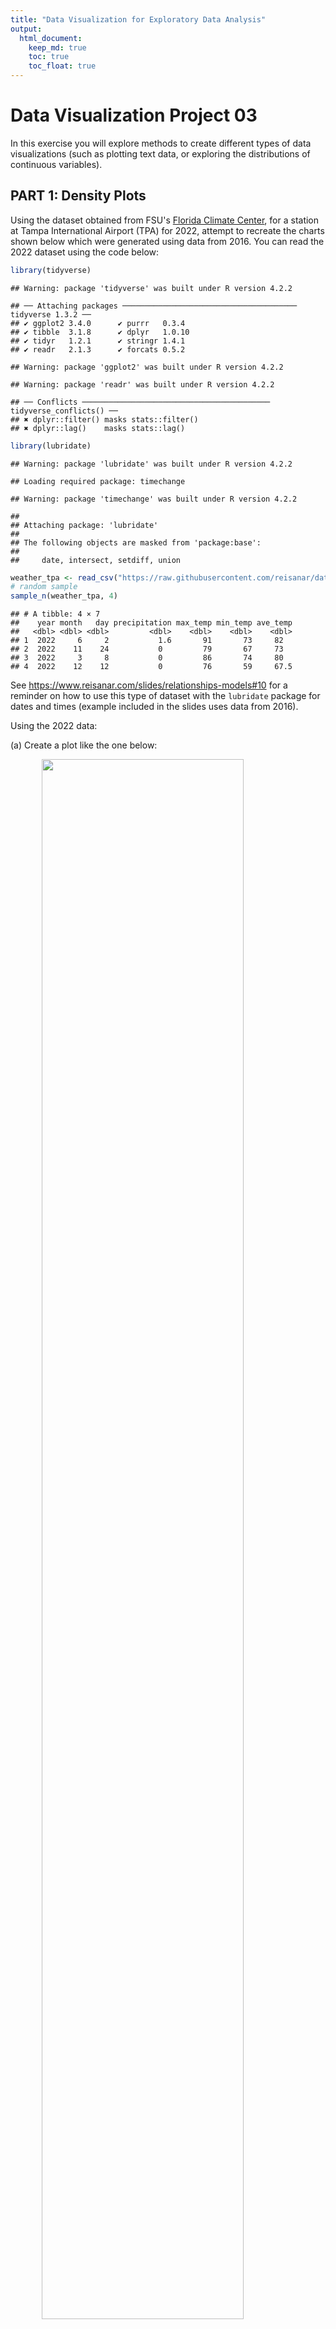 ```yaml
---
title: "Data Visualization for Exploratory Data Analysis"
output: 
  html_document:
    keep_md: true
    toc: true
    toc_float: true
---
```


# Data Visualization Project 03


In this exercise you will explore methods to create different types of data visualizations (such as plotting text data, or exploring the distributions of continuous variables).


## PART 1: Density Plots

Using the dataset obtained from FSU's [Florida Climate Center](https://climatecenter.fsu.edu/climate-data-access-tools/downloadable-data), for a station at Tampa International Airport (TPA) for 2022, attempt to recreate the charts shown below which were generated using data from 2016. You can read the 2022 dataset using the code below: 

```r
library(tidyverse)
```

```
## Warning: package 'tidyverse' was built under R version 4.2.2
```

```
## ── Attaching packages ─────────────────────────────────────── tidyverse 1.3.2 ──
## ✔ ggplot2 3.4.0      ✔ purrr   0.3.4 
## ✔ tibble  3.1.8      ✔ dplyr   1.0.10
## ✔ tidyr   1.2.1      ✔ stringr 1.4.1 
## ✔ readr   2.1.3      ✔ forcats 0.5.2
```

```
## Warning: package 'ggplot2' was built under R version 4.2.2
```

```
## Warning: package 'readr' was built under R version 4.2.2
```

```
## ── Conflicts ────────────────────────────────────────── tidyverse_conflicts() ──
## ✖ dplyr::filter() masks stats::filter()
## ✖ dplyr::lag()    masks stats::lag()
```

```r
library(lubridate)
```

```
## Warning: package 'lubridate' was built under R version 4.2.2
```

```
## Loading required package: timechange
```

```
## Warning: package 'timechange' was built under R version 4.2.2
```

```
## 
## Attaching package: 'lubridate'
## 
## The following objects are masked from 'package:base':
## 
##     date, intersect, setdiff, union
```


```r
weather_tpa <- read_csv("https://raw.githubusercontent.com/reisanar/datasets/master/tpa_weather_2022.csv")
# random sample 
sample_n(weather_tpa, 4)
```

```
## # A tibble: 4 × 7
##    year month   day precipitation max_temp min_temp ave_temp
##   <dbl> <dbl> <dbl>         <dbl>    <dbl>    <dbl>    <dbl>
## 1  2022     6     2           1.6       91       73     82  
## 2  2022    11    24           0         79       67     73  
## 3  2022     3     8           0         86       74     80  
## 4  2022    12    12           0         76       59     67.5
```

See https://www.reisanar.com/slides/relationships-models#10 for a reminder on how to use this type of dataset with the `lubridate` package for dates and times (example included in the slides uses data from 2016).

Using the 2022 data: 

(a) Create a plot like the one below:

<img src="https://github.com/reisanar/figs/raw/master/tpa_max_temps_facet.png" width="80%" style="display: block; margin: auto;" />

Hint: the option `binwidth = 3` was used with the `geom_histogram()` function.


```r
plot_1_data <- weather_tpa %>%
  mutate(
    date = ymd(paste(year, month, day)),
    monthName = month(date, label=TRUE, abbr=FALSE)
  ) %>%
  select(monthName, day, max_temp, ave_temp, precipitation, date)
```

```r
ggplot(data = plot_1_data) +
  scale_y_continuous(breaks=seq(0, 20, 5))+
  scale_x_continuous(breaks=seq(60, 90, 10)) +
  geom_histogram(mapping=aes(x=max_temp, fill=monthName), binwidth=3) + 
  labs(x = "Maximum temperatures", y = "Number of days") +
  theme_bw() +
  facet_wrap(vars(monthName)) +
  guides(fill="none")
```

![](nunez_project_03_files/figure-html/unnamed-chunk-5-1.png)<!-- -->



(b) Create a plot like the one below:

<img src="https://github.com/reisanar/figs/raw/master/tpa_max_temps_density.png" width="80%" style="display: block; margin: auto;" />

Hint: check the `kernel` parameter of the `geom_density()` function, and use `bw = 0.5`.


```r
ggplot(data = plot_1_data) + 
  geom_density(mapping=aes(x = max_temp, y=..density..), bw=0.5, kernel="epanechnikov", fill="grey", linewidth = 1, na.rm=T) +
  scale_x_continuous(limits=c(55, 98), breaks=seq(60, 90, 10)) + 
  labs(x = "Maximum temperature") + 
  theme_minimal()
```

```
## Warning: The dot-dot notation (`..density..`) was deprecated in ggplot2 3.4.0.
## ℹ Please use `after_stat(density)` instead.
```

![](nunez_project_03_files/figure-html/unnamed-chunk-7-1.png)<!-- -->


(c) Create a plot like the one below:

<img src="https://github.com/reisanar/figs/raw/master/tpa_max_temps_density_facet.png" width="80%" style="display: block; margin: auto;" />


Hint: default options for `geom_density()` were used. 


```r
ggplot(data = plot_1_data) +
  scale_x_continuous(breaks=seq(60, 90, 10)) +
  geom_density(mapping=aes(x=max_temp, fill=monthName), na.rm=T) + 
  labs(x = "Maximum temperatures", y = "Number of days") +
  theme_bw() +
  facet_wrap(vars(monthName)) +
  guides(fill="none")
```

![](nunez_project_03_files/figure-html/unnamed-chunk-9-1.png)<!-- -->

(d) Generate a plot like the chart below:


<img src="https://github.com/reisanar/figs/raw/master/tpa_max_temps_ridges_plasma.png" width="80%" style="display: block; margin: auto;" />


Hint: use the`{ggridges}` package, and the `geom_density_ridges()` function paying close attention to the `quantile_lines` and `quantiles` parameters. The plot above uses the `plasma` option (color scale) for the _viridis_ palette.

```r
library(ggridges)
```

```
## Warning: package 'ggridges' was built under R version 4.2.3
```



```r
ggplot(data = plot_1_data) + 
  geom_density_ridges_gradient(mapping=aes(x = max_temp, y = monthName, fill=..x..), na.rm=T, size=1, quantile_lines=T, quantiles=c(0.50)) + 
  scale_fill_viridis_c(option="C", name="") +
  labs(y = "", x = "Maximum temperature (in Farenheit degrees)") +
  scale_x_continuous(breaks=seq(50, 100, 10)) +
  theme_ridges()
```

```
## Picking joint bandwidth of 1.93
```

```
## Warning: Using the `size` aesthietic with geom_segment was deprecated in ggplot2 3.4.0.
## ℹ Please use the `linewidth` aesthetic instead.
```

![](nunez_project_03_files/figure-html/unnamed-chunk-12-1.png)<!-- -->





(e) Create a plot of your choice that uses the attribute for precipitation _(values of -99.9 for temperature or -99.99 for precipitation represent missing data)_.

```r
getSeason <- function(input.date){
  numeric.date <- 100*month(input.date)+day(input.date)
  cuts <- base::cut(numeric.date, breaks = c(0,319,0620,0921,1220,1231)) 
  levels(cuts) <- c("Winter","Spring","Summer","Fall","Winter")
  return(cuts)
}

precipitation_plot_data <- plot_1_data %>%
  filter(precipitation >= 0.1) %>% #we don't care about days almost no rain.
  mutate(
    season = getSeason(date)
  )
```


```r
#a neat library that helps to highlight different categories when using a facet 
library(gghighlight)
```

```
## Warning: package 'gghighlight' was built under R version 4.2.3
```



```r
ggplot(data = precipitation_plot_data, mapping=aes(x = ave_temp, y=precipitation, color=season)) + 
  geom_point() + 
  gghighlight::gghighlight() +
  facet_wrap(vars(season)) + 
  theme_minimal() +
  labs(x = "average temperature (in Farenheit degrees)", title="relationship between season, temperature, and precipitation")
```

```
## label_key: season
```

```
## Too many data points, skip labeling
```

![](nunez_project_03_files/figure-html/unnamed-chunk-15-1.png)<!-- -->



## PART 2 

> **You can choose to work on either Option (A) or Option (B)**. Remove from this template the option you decided not to work on. 


### Option (A): Visualizing Text Data

Review the set of slides (and additional resources linked in it) for visualizing text data: https://www.reisanar.com/slides/text-viz#1

Choose any dataset with text data, and create at least one visualization with it. For example, you can create a frequency count of most used bigrams, a sentiment analysis of the text data, a network visualization of terms commonly used together, and/or a visualization of a topic modeling approach to the problem of identifying words/documents associated to different topics in the text data you decide to use. 

Make sure to include a copy of the dataset in the `data/` folder, and reference your sources if different from the ones listed below:

- [Billboard Top 100 Lyrics](https://github.com/reisanar/datasets/blob/master/BB_top100_2015.csv)

- [RateMyProfessors comments](https://github.com/reisanar/datasets/blob/master/rmp_wit_comments.csv)

Let's find the least positive and most positive tokens in sentiment analysis. 

Let's also see if we can create word networks that relate to that. 

- [FL Poly News Articles](https://github.com/reisanar/datasets/blob/master/flpoly_news_SP23.csv)


(to get the "raw" data from any of the links listed above, simply click on the `raw` button of the GitHub page and copy the URL to be able to read it in your computer using the `read_csv()` function)

```r
library(tidytext)
```

```
## Warning: package 'tidytext' was built under R version 4.2.3
```

```r
library(stopwords)
```

```
## Warning: package 'stopwords' was built under R version 4.2.3
```


```r
raw_text_data <- read_csv("https://raw.githubusercontent.com/reisanar/datasets/master/rmp_wit_comments.csv")
```

```
## Rows: 18 Columns: 2
## ── Column specification ────────────────────────────────────────────────────────
## Delimiter: ","
## chr (2): course, comments
## 
## ℹ Use `spec()` to retrieve the full column specification for this data.
## ℹ Specify the column types or set `show_col_types = FALSE` to quiet this message.
```

```r
#tokens with stopwords
tidy_text <- raw_text_data %>% 
  mutate(
    comments = str_to_lower(comments)
  ) %>%
  unnest_tokens(word, comments)

#tokens without stopwords
clean_text <- tidy_text %>%
  anti_join(get_stopwords())
```

```
## Joining, by = "word"
```

```r
#we don't need our analysis to be very granular, so the 'bing' lexicon of either positive or negative will work for us. 
bingLexicon <- get_sentiments("bing")
```


```r
bingLexicon
```

```
## # A tibble: 6,786 × 2
##    word        sentiment
##    <chr>       <chr>    
##  1 2-faces     negative 
##  2 abnormal    negative 
##  3 abolish     negative 
##  4 abominable  negative 
##  5 abominably  negative 
##  6 abominate   negative 
##  7 abomination negative 
##  8 abort       negative 
##  9 aborted     negative 
## 10 aborts      negative 
## # … with 6,776 more rows
```


```r
bing_hits <- tidy_text %>%
  inner_join(bingLexicon, by="word") %>%
  group_by(word, sentiment) %>%
  summarize(n = n()) %>% 
  arrange(desc(n)) %>%
  mutate(n = ifelse(sentiment == "positive", n, -n))
```

```
## `summarise()` has grouped output by 'word'. You can override using the
## `.groups` argument.
```

```r
bing_hits
```

```
## # A tibble: 50 × 3
## # Groups:   word [50]
##    word       sentiment     n
##    <chr>      <chr>     <int>
##  1 great      positive     18
##  2 easy       positive      6
##  3 good       positive      6
##  4 helpful    positive      5
##  5 clear      positive      4
##  6 difficult  negative     -4
##  7 well       positive      4
##  8 hard       negative     -3
##  9 responsive positive      3
## 10 awesome    positive      2
## # … with 40 more rows
```

```r
#we want the top five and bottom five words. 

diverging_plot_data <- rbind(
  bing_hits %>% arrange(desc(n)) %>% head(5),
  bing_hits %>% arrange(n) %>% head(5)
) %>% arrange(desc(n))
diverging_plot_data
```

```
## # A tibble: 10 × 3
## # Groups:   word [10]
##    word      sentiment     n
##    <chr>     <chr>     <int>
##  1 great     positive     18
##  2 easy      positive      6
##  3 good      positive      6
##  4 helpful   positive      5
##  5 clear     positive      4
##  6 anxious   negative     -1
##  7 boring    negative     -1
##  8 funny     negative     -2
##  9 hard      negative     -3
## 10 difficult negative     -4
```



```r
ggplot(data = diverging_plot_data, mapping=aes(x=fct_reorder(word, n), y=n, fill=sentiment)) +
  geom_col() + 
  coord_flip() +
  scale_fill_discrete(breaks=c("positive", "negative")) + 
  labs(y = "word frequency", x="", title="Most impactful words", subtitle="Sentiments of the top 5 most negative and positive words.") +
  theme(legend.title=element_blank()) +
  theme_minimal()
```

![](nunez_project_03_files/figure-html/unnamed-chunk-23-1.png)<!-- -->


The significant skew towards a positive sentiment indicates that students generally like the classes offered by the professor, and that the professor or his classes can be "great" or "helpful." The visualization also shows that the professor or classes can also be "difficult" or "hard," contrasting what was said about a class or professor being easy, but the 'easy' category has a higher frequency than either of the negative ones. 


I notice that the classes can be segmented into those that have four digits for the ID and those that have 3. This might indicate a lower level of classes or a different university. Originally, I was going to do a sentiment analysis on the different groups, but then I realized that the data isn't sequential and not much value would be gained by splitting the text into chunks and doing something like that. Instead, I'd like to see how word importance might change between the groups. 

```r
course_sentiments <- clean_text %>% 
  mutate(
    fourDigitCourse = str_detect(course, ".*\\d{4}") #checks whether a course has four digits 
  )
```


```r
grouped_word_counts <- course_sentiments %>% 
  count(fourDigitCourse, word, sort=TRUE) %>%
  ungroup()

tf_idf_groups <- grouped_word_counts %>%
  bind_tf_idf(word, fourDigitCourse, n) %>%
  arrange(desc(tf_idf))

tf_idf_plot_data <- tf_idf_groups %>%
  group_by(fourDigitCourse) %>%
  arrange(n, .by_group=TRUE) %>%
  #top_n(5) %>%
  slice_max(tf_idf, n=5, with_ties=FALSE) %>% #some rows had the same tf_idf values, so this function gave me more than 5 observations at times because it allowed the ties to be included.
  ungroup() %>%
  mutate(word = fct_inorder(word))
```



```r
ggplot(tf_idf_plot_data, mapping=aes(x=tf_idf, y=fct_reorder(word, tf_idf))) +
  geom_col() + 
  guides(fill=FALSE) + 
  facet_wrap(vars(fourDigitCourse), scales=c("free"), labeller=as_labeller(c(
    `FALSE` = "Other amount of digits",
    `TRUE` = "Four digits"
  ))) + 
  labs(y = "", x="Importance (tf-idf)", title="Word importance between types of classes") + 
  theme_minimal()
```

```
## Warning: The `<scale>` argument of `guides()` cannot be `FALSE`. Use "none" instead as
## of ggplot2 3.3.4.
```

![](nunez_project_03_files/figure-html/unnamed-chunk-26-1.png)<!-- -->

Additional information describing the 'tf-idf' value can be found [here](https://cran.r-project.org/web/packages/tidytext/vignettes/tf_idf.html)


